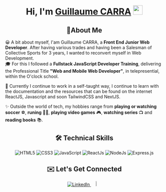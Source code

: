 <h1 align="center"> Hi, I'm <a href="https://www.linkedin.com/in/guillaumecarra/" target="_blank">Guillaume CARRA</a> <img src="https://media.giphy.com/media/hvRJCLFzcasrR4ia7z/giphy.gif" width="30px" height="30px"></h1>

<h2 align="center">🚀About Me</h2>

😀 A bit about myself, I'am Guillaume CARRA, a **Front End Junior Web Developer**. After having various trades and having been a Salesman of Collective Sports for 3 years, I wanted to reconvert myself in Web Development.<br>
🎓 For this I followed a **Fullstack JavaScript Developer Training**, delivering the Professional Title **"Web and Mobile Web Developer"**, in telepresential, within the O'clock school.

🧠 Currently I continue to work in a self-taught way, I continue to learn with the documentation and the resources that can be found on the internet ReactJS, Javascript and soon TailwindCSS and NextJS.

✨ Outside the world of tech, my hobbies range from **playing or watching soccer** ⚽, **runing** 🏃‍♂️, **playing video games** 🎮, **watching series** 📺 and **reading books** 📚.  



<h2 align="center">🛠 Technical Skills</h2>

<p align="center">
 <img alt="HTML5" src="https://img.shields.io/badge/html5-%23E34F26.svg?&style=for-the-badge&logo=html5&logoColor=white" />
 <img alt="CSS3" src="https://img.shields.io/badge/css3-%231572B6.svg?&style=for-the-badge&logo=css3&logoColor=white" />
 <img alt="JavaScript" src="https://img.shields.io/badge/javascript-%23323330.svg?&style=for-the-badge&logo=javascript&logoColor=%23F7DF1E" />
 <img alt="ReactJs" src="https://img.shields.io/badge/React-20232A?style=for-the-badge&logo=react&logoColor=61DAFB" />
 <img alt="NodeJs" src="https://img.shields.io/badge/Node.js-339933?style=for-the-badge&logo=nodedotjs&logoColor=white" />
 <img alt="Express.js" src="https://img.shields.io/badge/Express.js-000000?style=for-the-badge&logo=express&logoColor=white" />
</p>

<h2 align="center">✉️ Let's Get Connected</h2>

<div align="center">
  <a href="https://www.linkedin.com/in/guillaumecarra/" target="_blank"><img alt="LinkedIn" src="https://img.shields.io/badge/linkedin%20-%230077B5.svg?&style=for-  the-badge&logo=linkedin&logoColor=white" />
  </a>
  <a href="mailto:carraguillaume@gmail.com">
   <img alt="Gmail" width="6.5%" src="https://img.shields.io/badge/Gmail-D14836?style=for-the-badge&logo=gmail&logoColor=white" />
  </a>
</div>

<!---
GuillaumeCARRA/GuillaumeCARRA is a ✨ special ✨ repository because its `README.md` (this file) appears on your GitHub profile.
You can click the Preview link to take a look at your changes.
--->
